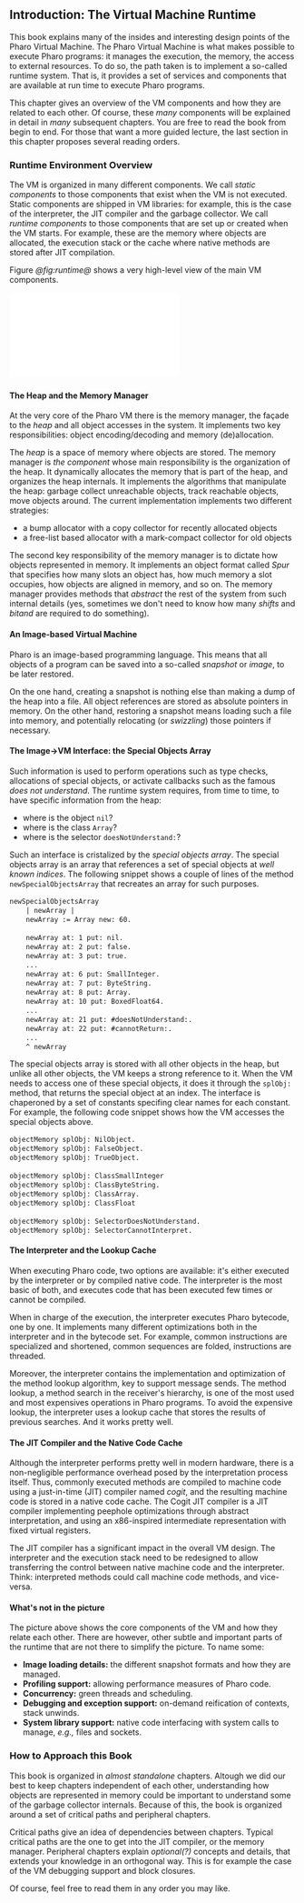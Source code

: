## Introduction: The Virtual Machine Runtime

This book explains many of the insides and interesting design points of the Pharo Virtual Machine.
The Pharo Virtual Machine is what makes possible to execute Pharo programs: it manages the execution, the memory, the access to external resources.
To do so, the path taken is to implement a so-called runtime system.
That is, it provides a set of services and components that are available at run time to execute Pharo programs.

This chapter gives an overview of the VM components and how they are related to each other.
Of course, these _many_ components will be explained in detail in _many_ subsequent chapters.
You are free to read the book from begin to end.
For those that want a more guided lecture, the last section in this chapter proposes several reading orders.

### Runtime Environment Overview

The VM is organized in many different components.
We call _static components_ to those components that exist when the VM is not executed.
Static components are shipped in VM libraries: for example, this is the case of the interpreter, the JIT compiler and the garbage collector.
We call _runtime components_ to those components that are set up or created when the VM starts.
For example, these are the memory where objects are allocated, the execution stack or the cache where native methods are stored after JIT compilation.

Figure *@fig:runtime@* shows a very high-level view of the main VM components.

![Runtime Overview.](figures/runtime-system.pdf?label=fig:runtime)

#### The Heap and the Memory Manager

At the very core of the Pharo VM there is the memory manager, the façade to the _heap_ and all object accesses in the system.
It implements two key responsibilities: object encoding/decoding and memory (de)allocation.

The _heap_ is a space of memory where objects are stored.
The memory manager is _the component_ whose main responsibility is the organization of the heap.
It dynamically allocates the memory that is part of the heap, and organizes the heap internals.
It implements the algorithms that manipulate the heap: garbage collect unreachable objects, track reachable objects, move objects around.
The current implementation implements two different strategies:
- a bump allocator with a copy collector for recently allocated objects
- a free-list based allocator with a mark-compact collector for old objects

The second key responsibility of the memory manager is to dictate how objects represented in memory.
It implements an object format called _Spur_ that specifies how many slots an object has, how much memory a slot occupies, how objects are aligned in memory, and so on. 
The memory manager provides methods that _abstract_ the rest of the system from such internal details (yes, sometimes we don't need to know how many _shifts_ and _bitand_ are required to do something).

#### An Image-based Virtual Machine

Pharo is an image-based programming language.
This means that all objects of a program can be saved into a so-called _snapshot_ or _image_, to be later restored.

On the one hand, creating a snapshot is nothing else than making a dump of the heap into a file.
All object references are stored as absolute pointers in memory.
On the other hand, restoring a snapshot means loading such a file into memory, and potentially relocating (or _swizzling_) those pointers if necessary.

#### The Image->VM Interface: the Special Objects Array

Such information is used to perform operations such as type checks, allocations of special objects, or activate callbacks such as the famous _does not understand_.
The runtime system requires, from time to time, to have specific information from the heap:
- where is the object `nil`?
- where is the class `Array`?
- where is the selector `doesNotUnderstand:`?

Such an interface is cristalized by the _special objects array_.
The special objects array is an array that references a set of special objects at _well known indices_.
The following snippet shows a couple of lines of the method `newSpecialObjectsArray` that recreates an array for such purposes.

```caption=A excerpt of the special objects array
newSpecialObjectsArray
	| newArray |
	newArray := Array new: 60.

	newArray at: 1 put: nil.
	newArray at: 2 put: false.
	newArray at: 3 put: true.
	...
	newArray at: 6 put: SmallInteger.
	newArray at: 7 put: ByteString.
	newArray at: 8 put: Array.
	newArray at: 10 put: BoxedFloat64.
	...
	newArray at: 21 put: #doesNotUnderstand:.
	newArray at: 22 put: #cannotReturn:.
	...
	^ newArray
```

The special objects array is stored with all other objects in the heap, but unlike all other objects, the VM keeps a strong reference to it.
When the VM needs to access one of these special objects, it does it through the `splObj:` method, that returns the special object at an index.
The interface is chaperoned by a set of constants specifing clear names for each constant.
For example, the following code snippet shows how the VM accesses the special objects above.

```
objectMemory splObj: NilObject.
objectMemory splObj: FalseObject.
objectMemory splObj: TrueObject.

objectMemory splObj: ClassSmallInteger
objectMemory splObj: ClassByteString.
objectMemory splObj: ClassArray.
objectMemory splObj: ClassFloat

objectMemory splObj: SelectorDoesNotUnderstand.
objectMemory splObj: SelectorCannotInterpret.
````

#### The Interpreter and the Lookup Cache

When executing Pharo code, two options are available: it's either executed by the interpreter or by compiled native code.
The interpreter is the most basic of both, and executes code that has been executed few times or cannot be compiled.

When in charge of the execution, the interpreter executes Pharo bytecode, one by one.
It implements many different optimizations both in the interpreter and in the bytecode set.
For example, common instructions are specialized and shortened, common sequences are folded, instructions are threaded.

Moreover, the interpreter contains the implementation and optimization of the method lookup algorithm, key to support message sends.
The method lookup, a method search in the receiver's hierarchy, is one of the most used and most expensives operations in Pharo programs.
To avoid the expensive lookup, the interpreter uses a lookup cache that stores the results of previous searches.
And it works pretty well.

#### The JIT Compiler and the Native Code Cache

Although the interpreter performs pretty well in modern hardware, there is a non-negligible performance overhead posed by the interpretation process itself.
Thus, commonly executed methods are compiled to machine code using a just-in-time (JIT) compiler named _cogit_, and the resulting machine code is stored in a native code cache.
The Cogit JIT compiler is a JIT compiler implementing peephole optimizations through abstract interpretation, and using an x86-inspired intermediate representation with fixed virtual registers.

The JIT compiler has a significant impact in the overall VM design.
The interpreter and the execution stack need to be redesigned to allow transferring the control between native machine code and the interpreter.
Think: interpreted methods could call machine code methods, and vice-versa.

#### What's not in the picture

The picture above shows the core components of the VM and how they relate each other.
There are however, other subtle and important parts of the runtime that are not there to simplify the picture.
To name some:
- **Image loading details:** the different snapshot formats and how they are managed.
- **Profiling support:** allowing performance measures of Pharo code.
- **Concurrency:** green threads and scheduling.
- **Debugging and exception support:** on-demand reification of contexts, stack unwinds.
- **System library support:** native code interfacing with system calls to manage, _e.g.,_ files and sockets.

### How to Approach this Book

This book is organized in _almost standalone_ chapters.
Altough we did our best to keep chapters independent of each other, understanding how objects are represented in memory could be important to understand some of the garbage collector internals.
Because of this, the book is organized around a set of critical paths and peripheral chapters.

Critical paths give an idea of dependencies between chapters.
Typical critical paths are the one to get into the JIT compiler, or the memory manager.
Peripheral chapters explain _optional(?)_ concepts and details, that extends your knowledge in an orthogonal way.
This is for example the case of the VM debugging support and block closures.

Of course, feel free to read them in any order you may like.